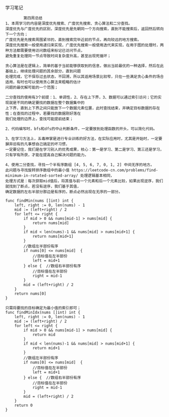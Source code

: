 学习笔记

            第四周总结
    1、本周学习的内容是深度优先搜索、广度优先搜索、贪心算法和二分查找。
    深度优先与广度优先的区别，深度优先是先朝同一个方向搜索，直到不能搜索后，返回然后转向下一个方向；
    广度优先是先搜索周围紧邻的，直到搜索完毕近前的节点，再向较远的地方搜索。
    深度优先搜索一般使用递归来实现，广度优先搜索一般使用迭代来实现，在用于图的处理时，两种方法都需要使用访问数组来标记已访问节点，
    避免重复处理同一节点导致时间复杂度升高，甚至出现死循环；
    
    贪心算法是在逻辑上，简单的基于当前能够获取到的信息，做出当前最优的一种选择，然后在此基础上，继续处理问题的其余部分，直到问题
    处理完成，它不保存过去状态，不回溯，所以其适用场景比较窄，只在一些满足贪心条件的场合适用，有时也可以使用贪心算法来粗略的估计
    问题的最优解可能的一个范围；
    
    二分查找的使用有3个前提：1、单调性，2、存在上下界，3、数据可以通过索引访问；它的实现就是不同的确定要找的数据在整个数据集中的
    上下界，直到上下界之间只能放下一个数据元素位置，此时查找结束，并确定目标数据的存在性；在查找的过程中，若要找的数据刚好落在
    我们处理的边界上，查找可能提前结束；
    
    2、代码编写时，bfs和dfs的中止判断条件，一定要放到处理函数的开头，可以简化代码。
    
    3、在学习方法上，五毒神掌是进行专业训练的好方法，在实际应用时，尤其是开始时，一定要摒弃旧有的凡事想自己搞定的坏习惯，
    一定要记住，我们是在学习别人的优秀成果，核心：第一是学习、第二是学习、第三还是学习，只有学有所获，才能在提高自己解决问题的能力。
    
    4、使用二分查找，寻找一个半有序数组 [4, 5, 6, 7, 0, 1, 2] 中间无序的地方。
    此问题与寻找旋转排序数组中的最小值 https://leetcode-cn.com/problems/find-minimum-in-rotated-sorted-array/ 处理逻辑基本相同，
    处理方式是：每次获取mid值后，将其值与前一个元素和后一个元素比较，如果出现逆序，我们就找到了断点，若没有逆序，我们基于其值，
    确定数据的左右半部分那边是有序的，断点必然出现在无序的一部分。
    
    func findMin(nums []int) int {
        left, right := 0, len(nums) - 1
        mid := (left+right) / 2
        for left <= right {
            if mid > 0 && nums[mid-1] > nums[mid] {
                return nums[mid]
            }
            if mid < len(nums)-1 && nums[mid] > nums[mid+1] {
                return nums[mid+1]
            }
            //数组左半部份有序
            if nums[0] <= nums[mid]  {
                //目标值在左半部份
                left = mid+1
            } else {  //数组右半部份有序
                //目标值在左半部份
                right = mid-1
            }
            mid = (left+right) / 2
        }
        return nums[0]
    }
    
    只需将要找的目标确定为最小值的索引即可；
    func findMinIdx(nums []int) int {
        left, right := 0, len(nums) - 1
        mid := (left+right) / 2
        for left <= right {
            if mid > 0 && nums[mid-1] > nums[mid] {
                return mid
            }
            if mid < len(nums)-1 && nums[mid] > nums[mid+1] {
                return mid+1
            }
            //数组左半部份有序
            if nums[0] <= nums[mid]  {
                //目标值在左半部份
                left = mid+1
            } else {  //数组右半部份有序
                //目标值在左半部份
                right = mid-1
            }
            mid = (left+right) / 2
        }
        return 0
    }